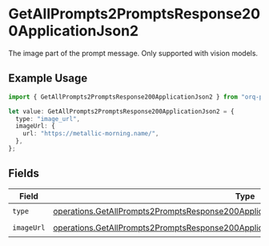 # GetAllPrompts2PromptsResponse200ApplicationJson2

The image part of the prompt message. Only supported with vision models.

## Example Usage

```typescript
import { GetAllPrompts2PromptsResponse200ApplicationJson2 } from "orq-poc-typescript-multi-env-version/models/operations";

let value: GetAllPrompts2PromptsResponse200ApplicationJson2 = {
  type: "image_url",
  imageUrl: {
    url: "https://metallic-morning.name/",
  },
};
```

## Fields

| Field                                                                                                                                                                                                | Type                                                                                                                                                                                                 | Required                                                                                                                                                                                             | Description                                                                                                                                                                                          |
| ---------------------------------------------------------------------------------------------------------------------------------------------------------------------------------------------------- | ---------------------------------------------------------------------------------------------------------------------------------------------------------------------------------------------------- | ---------------------------------------------------------------------------------------------------------------------------------------------------------------------------------------------------- | ---------------------------------------------------------------------------------------------------------------------------------------------------------------------------------------------------- |
| `type`                                                                                                                                                                                               | [operations.GetAllPrompts2PromptsResponse200ApplicationJSONResponseBodyItems1VersionsType](../../models/operations/getallprompts2promptsresponse200applicationjsonresponsebodyitems1versionstype.md) | :heavy_check_mark:                                                                                                                                                                                   | N/A                                                                                                                                                                                                  |
| `imageUrl`                                                                                                                                                                                           | [operations.GetAllPrompts2PromptsResponse200ApplicationJSONImageUrl](../../models/operations/getallprompts2promptsresponse200applicationjsonimageurl.md)                                             | :heavy_check_mark:                                                                                                                                                                                   | N/A                                                                                                                                                                                                  |